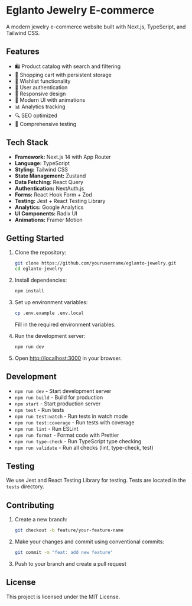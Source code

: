 # Eglanto Jewelry E-commerce

A modern jewelry e-commerce website built with Next.js, TypeScript, and Tailwind CSS.

## Features

- 🛍️ Product catalog with search and filtering
- 🛒 Shopping cart with persistent storage
- 💝 Wishlist functionality
- 🔐 User authentication
- 📱 Responsive design
- 🎨 Modern UI with animations
- 📊 Analytics tracking
- 🔍 SEO optimized
- 🧪 Comprehensive testing

## Tech Stack

- **Framework:** Next.js 14 with App Router
- **Language:** TypeScript
- **Styling:** Tailwind CSS
- **State Management:** Zustand
- **Data Fetching:** React Query
- **Authentication:** NextAuth.js
- **Forms:** React Hook Form + Zod
- **Testing:** Jest + React Testing Library
- **Analytics:** Google Analytics
- **UI Components:** Radix UI
- **Animations:** Framer Motion

## Getting Started

1. Clone the repository:
   ```bash
   git clone https://github.com/yourusername/eglanto-jewelry.git
   cd eglanto-jewelry
   ```

2. Install dependencies:
   ```bash
   npm install
   ```

3. Set up environment variables:
   ```bash
   cp .env.example .env.local
   ```
   Fill in the required environment variables.

4. Run the development server:
   ```bash
   npm run dev
   ```

5. Open [http://localhost:3000](http://localhost:3000) in your browser.

## Development

- `npm run dev` - Start development server
- `npm run build` - Build for production
- `npm start` - Start production server
- `npm test` - Run tests
- `npm run test:watch` - Run tests in watch mode
- `npm run test:coverage` - Run tests with coverage
- `npm run lint` - Run ESLint
- `npm run format` - Format code with Prettier
- `npm run type-check` - Run TypeScript type checking
- `npm run validate` - Run all checks (lint, type-check, test)

## Testing

We use Jest and React Testing Library for testing. Tests are located in the `tests` directory.

## Contributing

1. Create a new branch:
   ```bash
   git checkout -b feature/your-feature-name
   ```

2. Make your changes and commit using conventional commits:
   ```bash
   git commit -m "feat: add new feature"
   ```

3. Push to your branch and create a pull request

## License

This project is licensed under the MIT License.
